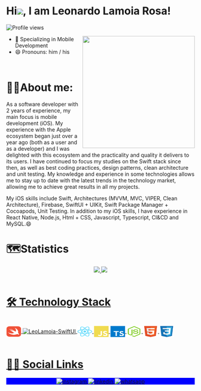 

<h1 align="left">Hi<img src="https://raw.githubusercontent.com/kaueMarques/kaueMarques/master/hi.gif" width="30px">, I am Leonardo Lamoia Rosa!</h1> 

<p align="left"> <img src="https://komarev.com/ghpvc/?username=LeonardoLamoia&color=blueviolet" alt="Profile views" /> </p>
<img align="right" width="300em" height="300em" src="https://i.pinimg.com/originals/81/17/8b/81178b47a8598f0c81c4799f2cdd4057.gif"  width="120"/>

- 🌱 Specializing in Mobile Development
- 😄 Pronouns: him / his
<br>

<h1>👨‍💻About me:</h1>

As a software developer with 2 years of experience, my main focus is mobile development (iOS). My experience with the Apple ecosystem began just over a year ago (both as a user and as a developer) and I was delighted with this ecosystem and the practicality and quality it delivers to its users. I have continued to focus my studies on the Swift stack since then, as well as best coding practices, design patterns, clean architecture and unit testing. My knowledge and experience in some technologies allows me to stay up to date with the latest trends in the technology market, allowing me to achieve great results in all my projects.

My iOS skills include Swift, Architectures (MVVM, MVC, VIPER, Clean Architecture), Firebase, SwiftUI + UIKit, Swift Package Manager + Cocoapods, Unit Testing. In addition to my iOS skills, I have experience in React Native, Node.js, Html + CSS, Javascript, Typescript, CI&CD and MySQL.😄

##

<h1>🗺️Statistics</h1>

<div align="center">
  <a href="https://github.com/LeonardoLamoiaRosa">
  <img height="180em" src="https://github-readme-stats.vercel.app/api?username=LeonardoLamoia&show_icons=true&theme=blue-green&include_all_commits=true&count_private=true"/>
  <img height="180em" src="https://github-readme-stats.vercel.app/api/top-langs/?username=LeonardoLamoia&layout=compact&langs_count=7&theme=blue-green"/>
</div>

  <br>

  <h1>🛠 Technology Stack</h1>

<div style="display: inline_block"><br>
  <img align="center" alt="LeoLamoia-Swift" height="30" width="40" src="https://raw.githubusercontent.com/devicons/devicon/master/icons/swift/swift-original.svg">
  <img align="center" alt="LeoLamoia-SwiftUI" height="40" width="40" src="https://github.com/LeonardoLamoia/Arquitetura-MVVM-C/blob/master/Arquitetura-MVVM/Source/Assets.xcassets/swift-ui.imageset/icons8-swiftui-96.png">
  <img align="center" alt="LeoLamoia-React" height="30" width="40" src="https://raw.githubusercontent.com/devicons/devicon/master/icons/react/react-original.svg">
  <img align="center" alt="LeoLamoia-Js" height="30" width="40" src="https://raw.githubusercontent.com/devicons/devicon/master/icons/javascript/javascript-plain.svg">
  <img align="center" alt="LeoLamoia-Ts" height="30" width="40" src="https://raw.githubusercontent.com/devicons/devicon/master/icons/typescript/typescript-plain.svg">
  <img align="center" alt="LeoLamoia-Node.js" height="30" width="40" src="https://raw.githubusercontent.com/devicons/devicon/master/icons/nodejs/nodejs-original.svg">
  <img align="center" alt="LeoLamoia-HTML" height="30" width="40" src="https://raw.githubusercontent.com/devicons/devicon/master/icons/html5/html5-original.svg">
  <img align="center" alt="LeoLamoia-CSS" height="30" width="40" src="https://raw.githubusercontent.com/devicons/devicon/master/icons/css3/css3-original.svg">
</div>

<br>
 
  <h1>🧑🏻 Social Links</h1>
  
  
  
  <p align="center" style="background:blue">
  <a href="https://instagram.com/leolamoia" target="_blank">
 <img align="center" src="https://img.shields.io/badge/-leolamoia-05122A?style=flat&logo=instagram" alt="instagram"/>
</a>
<a href="https://www.linkedin.com/in/leonardo-lamóia-rosa-/" target="_blank">
  <img align="center" src="https://img.shields.io/badge/-LeonardoLamoia-05122A?style=flat&logo=linkedin" alt="linkedin"/>
</a>
    <a href="https://wa.me/5532998400296" target="_blank">
      <img align="center" src="https://img.shields.io/badge/leolamoia-05122A?&style=flat&logo=whatsapp&logoColor=white)" alt="whatsapp"/>
       </a>
      
   </p>
                                                                                                                                                 
                                                                                                                                
